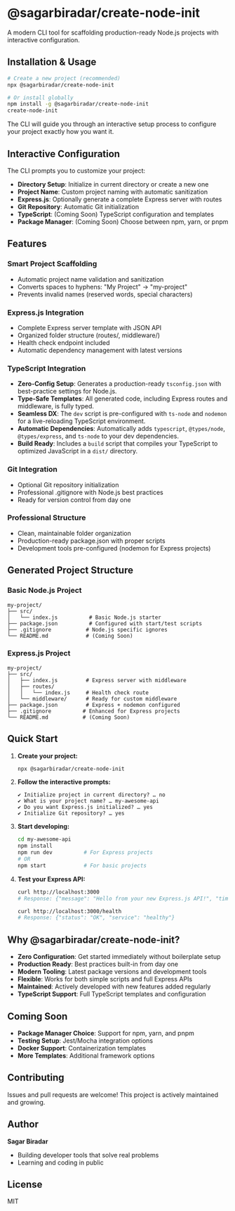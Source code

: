 # @sagarbiradar/create-node-init

A modern CLI tool for scaffolding production-ready Node.js projects with interactive configuration.

## Installation & Usage

```bash
# Create a new project (recommended)
npx @sagarbiradar/create-node-init

# Or install globally
npm install -g @sagarbiradar/create-node-init
create-node-init
```

The CLI will guide you through an interactive setup process to configure your project exactly how you want it.

## Interactive Configuration

The CLI prompts you to customize your project:

- **Directory Setup**: Initialize in current directory or create a new one
- **Project Name**: Custom project naming with automatic sanitization
- **Express.js**: Optionally generate a complete Express server with routes
- **Git Repository**: Automatic Git initialization
- **TypeScript**: (Coming Soon) TypeScript configuration and templates
- **Package Manager**: (Coming Soon) Choose between npm, yarn, or pnpm

## Features

### **Smart Project Scaffolding**
- Automatic project name validation and sanitization
- Converts spaces to hyphens: "My Project" → "my-project"
- Prevents invalid names (reserved words, special characters)

### **Express.js Integration** 
- Complete Express server template with JSON API
- Organized folder structure (routes/, middleware/)
- Health check endpoint included
- Automatic dependency management with latest versions

### **TypeScript Integration**
- **Zero-Config Setup**: Generates a production-ready `tsconfig.json` with best-practice settings for Node.js.
- **Type-Safe Templates**: All generated code, including Express routes and middleware, is fully typed.
- **Seamless DX**: The `dev` script is pre-configured with `ts-node` and `nodemon` for a live-reloading TypeScript environment.
- **Automatic Dependencies**: Automatically adds `typescript`, `@types/node`, `@types/express`, and `ts-node` to your dev dependencies.
- **Build Ready**: Includes a `build` script that compiles your TypeScript to optimized JavaScript in a `dist/` directory.

### **Git Integration**
- Optional Git repository initialization
- Professional .gitignore with Node.js best practices
- Ready for version control from day one

### **Professional Structure**
- Clean, maintainable folder organization
- Production-ready package.json with proper scripts
- Development tools pre-configured (nodemon for Express projects)

## Generated Project Structure

### Basic Node.js Project
```
my-project/
├── src/
│   └── index.js          # Basic Node.js starter
├── package.json          # Configured with start/test scripts
├── .gitignore           # Node.js specific ignores
└── README.md            # (Coming Soon)
```

### Express.js Project
```
my-project/
├── src/
│   ├── index.js         # Express server with middleware
│   ├── routes/
│   │   └── index.js     # Health check route
│   └── middleware/      # Ready for custom middleware
├── package.json         # Express + nodemon configured
├── .gitignore          # Enhanced for Express projects
└── README.md           # (Coming Soon)
```

## Quick Start

1. **Create your project:**
   ```bash
   npx @sagarbiradar/create-node-init
   ```

2. **Follow the interactive prompts:**
   ```
   ✔ Initialize project in current directory? … no
   ✔ What is your project name? … my-awesome-api
   ✔ Do you want Express.js initialized? … yes
   ✔ Initialize Git repository? … yes
   ```

3. **Start developing:**
   ```bash
   cd my-awesome-api
   npm install
   npm run dev          # For Express projects
   # OR
   npm start            # For basic projects
   ```

4. **Test your Express API:**
   ```bash
   curl http://localhost:3000
   # Response: {"message": "Hello from your new Express.js API!", "timestamp": "..."}
   
   curl http://localhost:3000/health
   # Response: {"status": "OK", "service": "healthy"}
   ```

## Why @sagarbiradar/create-node-init?

- **Zero Configuration**: Get started immediately without boilerplate setup
- **Production Ready**: Best practices built-in from day one  
- **Modern Tooling**: Latest package versions and development tools
- **Flexible**: Works for both simple scripts and full Express APIs
- **Maintained**: Actively developed with new features added regularly
- **TypeScript Support**: Full TypeScript templates and configuration

## Coming Soon

- **Package Manager Choice**: Support for npm, yarn, and pnpm
- **Testing Setup**: Jest/Mocha integration options
- **Docker Support**: Containerization templates
- **More Templates**: Additional framework options

## Contributing

Issues and pull requests are welcome! This project is actively maintained and growing.

## Author

**Sagar Biradar**
- Building developer tools that solve real problems
- Learning and coding in public

## License

MIT